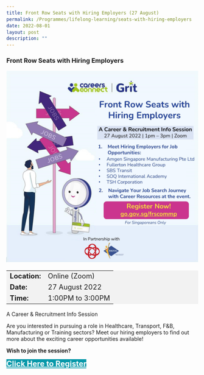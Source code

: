 ```yaml
---
title: Front Row Seats with Hiring Employers (27 August)
permalink: /Programmes/lifelong-learning/seats-with-hiring-employers
date: 2022-08-01
layout: post
description: ""
---
```

### Front Row Seats with Hiring Employers ###

<img style="width:600px; height:auto" src="/images/Programmes%20(August%202022)/Front%20Row%20Seats%20with%20Hiring%20Employers.jpg">

<table  style="font-size:130%; background-color:#f2f2f2">
	<tbody>
		<tr>
			 <td><b>Location:</b></td><td>Online (Zoom)</td>
		</tr>
		<tr>
			 <td><b>Date:</b> </td><td>27 August 2022</td>
		</tr>
		<tr>
			 <td><b>Time:</b> </td><td>1:00PM to 3:00PM</td>
		</tr>
	</tbody>
</table>

A Career & Recruitment Info Session

Are you interested in pursuing a role in Healthcare, Transport, F&B, Manufacturing or Training sectors? Meet our hiring employers to find out more about the exciting career opportunities available!

<b>Wish to join the session?</b>
<div>
	<a href="https://go.gov.sg/frscommp" style="font-size:20px; width:35%; height:60px; background-color:#0899AA; color:white" class="bp-button"><b>Click Here to Register</b></a>
</div>